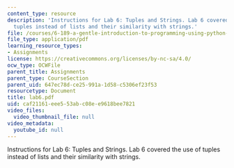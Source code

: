 ```yaml
---
content_type: resource
description: 'Instructions for Lab 6: Tuples and Strings. Lab 6 covered the use of
  tuples instead of lists and their similarity with strings.'
file: /courses/6-189-a-gentle-introduction-to-programming-using-python-january-iap-2008/caf21161eee553abc08ee9618bee7821_lab6.pdf
file_type: application/pdf
learning_resource_types:
- Assignments
license: https://creativecommons.org/licenses/by-nc-sa/4.0/
ocw_type: OCWFile
parent_title: Assignments
parent_type: CourseSection
parent_uid: 647ec78d-ce25-991a-1d58-c5306ef23f53
resourcetype: Document
title: lab6.pdf
uid: caf21161-eee5-53ab-c08e-e9618bee7821
video_files:
  video_thumbnail_file: null
video_metadata:
  youtube_id: null
---
```

Instructions for Lab 6: Tuples and Strings. Lab 6 covered the use of tuples instead of lists and their similarity with strings.